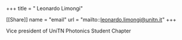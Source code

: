 +++
title = " Leonardo Limongi"

[[Share]]
name = "email"
url = "mailto::leonardo.limongi@unitn.it"
+++

Vice president of UniTN Photonics Student Chapter
